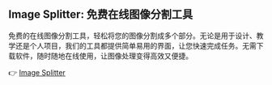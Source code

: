 ## Image Splitter: 免费在线图像分割工具

免费的在线图像分割工具，轻松将您的图像分割成多个部分。无论是用于设计、教学还是个人项目，我们的工具都提供简单易用的界面，让您快速完成任务。无需下载软件，随时随地在线使用，让图像处理变得高效又便捷。

👉 [Image Splitter](https://image-splitter.online/zh)
